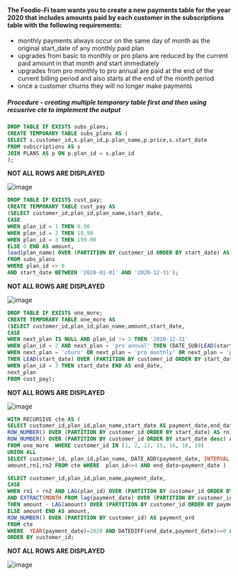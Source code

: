 #### The Foodie-Fi team wants you to create a new payments table for the year 2020 that includes amounts paid by each customer in the subscriptions table with the following requirements:

- monthly payments always occur on the same day of month as the original start_date of any monthly paid plan
- upgrades from basic to monthly or pro plans are reduced by the current paid amount in that month and start immediately
- upgrades from pro monthly to pro annual are paid at the end of the current billing period and also starts at the end of the month period
- once a customer churns they will no longer make payments

##### Procedure - creating multiple temporary table first and then using recusrive cte to implement the output
```sql
DROP TABLE IF EXISTS subs_plans;
CREATE TEMPORARY TABLE subs_plans AS (
SELECT s.customer_id,s.plan_id,p.plan_name,p.price,s.start_date
FROM subscriptions AS s
JOIN PLANS AS p ON p.plan_id = s.plan_id
);
```
**NOT ALL ROWS ARE DISPLAYED**

![image](https://github.com/shivin316/8_Week_SQL_Challenge/assets/122541994/4dd8c5dd-ebfd-4a0d-8da5-8f68d75de54c)

```sql
DROP TABLE IF EXISTS cust_pay;
CREATE TEMPORARY TABLE cust_pay AS
(SELECT customer_id,plan_id,plan_name,start_date,
CASE
WHEN plan_id = 1 THEN 9.90
WHEN plan_id = 2 THEN 19.90
WHEN plan_id = 3 THEN 199.00
ELSE 0 END AS amount,
lead(plan_name) OVER (PARTITION BY customer_id ORDER BY start_date) AS next_plan
FROM subs_plans
WHERE plan_id <> 0
AND start_date BETWEEN '2020-01-01' AND '2020-12-31');
```
**NOT ALL ROWS ARE DISPLAYED**

![image](https://github.com/shivin316/8_Week_SQL_Challenge/assets/122541994/59f01154-0112-4b29-81df-895ecca3df06)

```sql      
DROP TABLE IF EXISTS one_more;
CREATE TEMPORARY TABLE one_more AS            
(SELECT customer_id,plan_id,plan_name,amount,start_date,
CASE
WHEN next_plan IS NULL AND plan_id != 3 THEN '2020-12-31'
WHEN plan_id = 2 AND next_plan = 'pro annual' THEN (DATE_SUB(LEAD(start_date) OVER (PARTITION BY customer_id ORDER BY start_date) ,INTERVAL 1 MONTH))
WHEN next_plan = 'churn' OR next_plan = 'pro monthly' OR next_plan = 'pro annual' 
THEN LEAD(start_date) OVER (PARTITION BY customer_id ORDER BY start_date)
WHEN plan_id = 3 THEN start_date END AS end_date,
next_plan
FROM cust_pay);
```
**NOT ALL ROWS ARE DISPLAYED**

![image](https://github.com/shivin316/8_Week_SQL_Challenge/assets/122541994/b10b24a2-2f57-483d-a90b-e1f04c74b46b)

```sql
WITH RECURSIVE cte AS (
SELECT customer_id,plan_id,plan_name,start_date AS payment_date,end_date,amount,
ROW_NUMBER() OVER (PARTITION BY customer_id ORDER BY start_date) AS rn1,
ROW_NUMBER() OVER (PARTITION BY customer_id ORDER BY start_date desc) AS rn2 
FROM one_more  WHERE customer_id IN (1, 2, 13, 15, 16, 18, 19) 
UNION ALL 
SELECT customer_id,	plan_id,plan_name, DATE_ADD(payment_date, INTERVAL 1 MONTH) AS 'payment_date', end_date,
amount,rn1,rn2 FROM cte WHERE  plan_id<>4 AND end_date>payment_date )

SELECT customer_id,plan_id,plan_name,payment_date,
CASE
WHEN rn1 > rn2 AND LAG(plan_id) OVER (PARTITION BY customer_id ORDER BY payment_date) < plan_id 
AND EXTRACT(MONTH FROM lag(payment_date) OVER (PARTITION BY customer_id ORDER BY payment_date)) = extract(MONTH FROM payment_date) 
THEN amount - LAG(amount) OVER (PARTITION BY customer_id ORDER BY payment_date)
ELSE amount END AS amount,
ROW_NUMBER() OVER (PARTITION BY customer_id) AS payment_ord
FROM cte 
WHERE  YEAR(payment_date)=2020 AND DATEDIFF(end_date,payment_date)>=0 AND plan_id<>4
ORDER BY customer_id;
```
**NOT ALL ROWS ARE DISPLAYED**

![image](https://github.com/shivin316/8_Week_SQL_Challenge/assets/122541994/ba84c0bf-861f-47a2-960d-c438896789fd)

